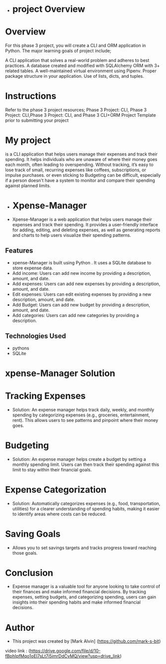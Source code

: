 - # project Overview

# Overview

For this phase 3 project, you will create a CLI and ORM application in Python. The major learning goals of project include;

A CLI application that solves a real-world problem and adheres to best practices.
A database created and modified with SQLAlchemy ORM with 3+ related tables.
A well-maintained virtual environment using Pipenv.
Proper package structure in your application.
Use of lists, dicts, and tuples.

# Instructions

Refer to the phase 3 project resources; Phase 3 Project: CLI, Phase 3 Project: CLI,Phase 3 Project: CLI, and Phase 3 CLI+ORM Project Template prior to submitting your project

# My project

is a CLI application that helps users manage their expenses and track their spending. It helps individuals who are unaware of where their money goes each month, often leading to overspending. Without tracking, it’s easy to lose track of small, recurring expenses like coffees, subscriptions, or impulse purchases. or even sticking to Budgeting can be difficult, especially if a person doesn't have a system to monitor and compare their spending against planned limits.

- # Xpense-Manager
- Xpense-Manager is a web application that helps users manage their expenses and track their spending. It provides a user-friendly interface for adding, editing, and deleting expenses, as well as generating reports and charts to help users visualize their spending patterns.

## Features

- xpense-Manager is built using Python . It uses a SQLite database to store expense data.
- Add income: Users can add new income by providing a description, amount, and date.
- Add expenses: Users can add new expenses by providing a description, amount, and date.
- Edit expenses: Users can edit existing expenses by providing a new description, amount, and date.
- Add Budget: Users can add new budget by providing a description, amount, and date.
- Add categories: Users can add new categories by providing a description.

## Technologies Used

- pythons
- SQLite

# xpense-Manager Solution

# Tracking Expenses

- Solution: An expense manager helps track daily, weekly, and monthly spending by categorizing expenses (e.g., groceries, entertainment, rent). This allows users to see patterns and pinpoint where their money goes.

# Budgeting

- Solution: An expense manager helps create a budget by setting a monthly spending limit. Users can then track their spending against this limit to stay within their financial goals.

# Expense Categorization

- Solution: Automatically categorizes expenses (e.g., food, transportation, utilities) for a clearer understanding of spending habits, making it easier to identify areas where costs can be reduced.

# Saving Goals

- Allows you to set savings targets and tracks progress toward reaching those goals.

# Conclusion

- Expense manager is a valuable tool for anyone looking to take control of their finances and make informed financial decisions. By tracking expenses, setting budgets, and categorizing spending, users can gain insights into their spending habits and make informed financial decisions.

# Author

- This project was created by [Mark Alvin] (https://github.com/mark-s-bit)

video link : (https://drive.google.com/file/d/10-fBphIpfMqo1oEI7sLt7i5imrDdCvMQ/view?usp=drive_link)
